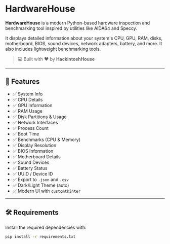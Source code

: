 # HardwareHouse

**HardwareHouse** is a modern Python-based hardware inspection and benchmarking tool inspired by utilities like AIDA64 and Speccy.

It displays detailed information about your system's CPU, GPU, RAM, disks, motherboard, BIOS, sound devices, network adapters, battery, and more. It also includes lightweight benchmarking tools.

> 💻 Built with ❤️ by **HackintoshHouse**

---

## 🚀 Features

- ✅ System Info
- ✅ CPU Details
- ✅ GPU Information
- ✅ RAM Usage
- ✅ Disk Partitions & Usage
- ✅ Network Interfaces
- ✅ Process Count
- ✅ Boot Time
- ✅ Benchmarks (CPU & Memory)
- ✅ Display Resolution
- ✅ BIOS Information
- ✅ Motherboard Details
- ✅ Sound Devices
- ✅ Battery Status
- ✅ UUID / Device ID
- ✅ Export to `.json` and `.csv`
- ✅ Dark/Light Theme (auto)
- ✅ Modern UI with `customtkinter`

---

## 🛠 Requirements

Install the required dependencies with:

```bash
pip install -r requirements.txt
